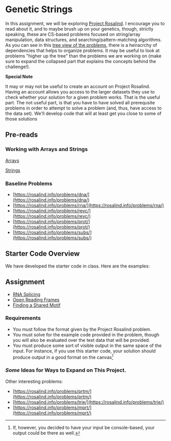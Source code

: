 # Genetic Strings

In this assignment, we will be exploring [Project Rosalind](https://rosalind.info/). I encourage you to read about it, and to maybe brush up on your genetics, though, strictly speaking, these are CS-based problems focused on string/array manipulation, data structures, and searching/pattern-matching algorithms. As you can see in this [tree view of the problems](https://rosalind.info/problems/tree-view/), there is a heiracrchy of dependencies that helps to organize problems. It may be useful to look at problems "higher up the tree" than the problems we are working on (make sure to expand the collapsed part that explains the concepts behind the challenge!).

**Special Note**

It may or may not be useful to create an account on Project Rosalind. Having an account allows you access to the larger datasets they use to check whether your solution for a given problem works. That is the useful part. The not useful part, is that you have to have solved all prerequsite problems in order to attempt to solve a problem (and, thus, have access to the data set). We'll develop code that will at least get you close to some of those solutions

## Pre-reads

### Working with Arrays and Strings
[Arrays](https://developer.mozilla.org/en-US/docs/Web/JavaScript/Reference/Global_Objects/Array)

[Strings](https://developer.mozilla.org/en-US/docs/Web/JavaScript/Reference/Global_Objects/String)

### Baseline Problems
* [https://rosalind.info/problems/dna/](https://rosalind.info/problems/dna/)
* [https://rosalind.info/problems/rna/](https://rosalind.info/problems/rna/)
* [https://rosalind.info/problems/revc/](https://rosalind.info/problems/revc/)
* [https://rosalind.info/problems/prot/](https://rosalind.info/problems/prot/)
* [https://rosalind.info/problems/subs/](https://rosalind.info/problems/subs/)


## Starter Code Overview

We have developed the starter code in class. Here are the examples:

## Assignment 

* [RNA Splicing](https://rosalind.info/problems/splc/)
* [Open Reading Frames](https://rosalind.info/problems/orf/)
* [Finding a Shared Motif](https://rosalind.info/problems/lcsm/)

### Requirements

* You must follow the format given by the Project Rosalind problem. 
* You must solve for the example code provided in the problem, though you will also be evaluated over the test data that will be provided. 
* You must produce some sort of visible output in the same space of the input. For instance, if you use this starter code, your solution should produce output in a good format on the canvas[^1]

### _Some_ Ideas for Ways to Expand on This Project. 

Other interesting problems: 

* [https://rosalind.info/problems/prtm/](https://rosalind.info/problems/prtm/)
* [https://rosalind.info/problems/trie/](https://rosalind.info/problems/trie/)
* [https://rosalind.info/problems/mprt/](https://rosalind.info/problems/mprt/)


<!--- Footnotes --->
[^1]: If, however, you decided to have your input be console-based, your output could be there as well. 
